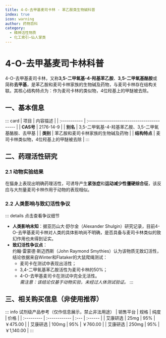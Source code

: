 ```yaml
---
title: 4-O-去甲基麦司卡林 - 苯乙胺类生物碱科普
index: true
icon: warning
author: 药物百科
category:
  - 精神活性物质
  - 化工索引—仙人掌类
---
```


# 4-O-去甲基麦司卡林科普

4-O-去甲基麦司卡林，又称**3,5-二甲氧基-4-羟基苯乙胺**、**3,5-二甲氧基酪胺**或简称**去甲基**，是苯乙胺和麦司卡林家族的生物碱及药物，与麦司卡林存在结构关联。其核心结构特点为：作为麦司卡林的类似物，4位羟基上的甲醚被去除。


## 一、基本信息
::: card
| 项目         | 内容描述                                   |
| :----------- | :----------------------------------------- |
| **CAS号**    | 2176-14-9                                  |
| **别名**     | 3,5-二甲氧基-4-羟基苯乙胺、3,5-二甲氧基酪胺、去甲基 |
| **类别**     | 苯乙胺和麦司卡林家族的生物碱及药物         |
| **结构特点** | 麦司卡林类似物，4位羟基上的甲醚被去除      |
:::


## 二、药理活性研究
### 2.1 动物实验结果
在猫身上表现出明确药理活性，可诱导产生**紧张症**和**运动减少性僵硬综合征**，该反应与大剂量麦司卡林作用于动物的表现相似。

### 2.2 人类影响与致幻活性争议
::: details 点击查看争议细节
- **人类影响未知**：据亚历山大·舒尔金（Alexander Shulgin）研究记录，目前4-O-去甲基麦司卡林对人类的具体影响尚不明确，是否具备与麦司卡林类似的致幻作用也未得到证实。
- **致幻活性争议点**：  
  约翰·雷蒙德·斯迈西斯（John Raymond Smythies）认为该物质无致幻活性，结论依据来自Winter和Flataker的大鼠爬绳测试：  
  - 麦司卡在测试中表现出活性；  
  - 3,4-二甲氧基苯乙胺活性为麦司卡林的50%；  
  - 4-O-去甲基麦司卡在测试中完全无活性。  
  *需注意：该结论仅基于动物实验，未经过人体测试验证。*
:::


## 三、相关购买信息（非使用推荐）
::: info 试剂级产品参考（仅作信息展示，禁止非法用途）
| 销售平台   | 规格          | 纯度 | 价格    |
| :--------- | :------------ | :--- | :------ |
| 艾康研选   | 25mg          | 95%  | ￥475.00 |
| 艾康研选   | 100mg         | 95%  | ￥760.00 |
| 艾康研选   | 250mg         | 95%  | ￥1,140.00 |
:::

